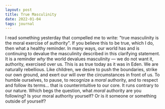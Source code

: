 ```yaml
---
layout: post
title: True Masculinity
date: 2022-01-04
tags: journal
---
```


I read something yesterday that compelled me to write: "true masculinity is the moral exercise of authority". If you believe this to be true, which I do, then what a healthy reminder. In many ways, our world has and is continuing to devalue the masculinity described in this clarifying statement. It is a reminder _why_ the world devalues masculinity — we do not want it, authority, exercised over us. This is as true today as it was in Eden. We are naturally rebellious. Like children, we desire to push the boundaries, strike our own ground, and exert our will over the circumstances in front of us. To humble ourselves, to pause, to recognize a _moral_ authority, and to respect and follow its terms… that is counterintuitive to our core. It runs contrary to our nature. Which begs the question, what _moral_ authority are you following? Is your moral authority yourself? Or is it someone or something outside of yourself?
